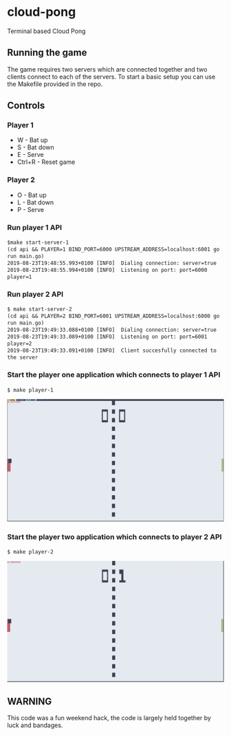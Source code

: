 # cloud-pong
Terminal based Cloud Pong

## Running the game

The game requires two servers which are connected together and two clients connect to each of the servers.  To start a basic setup you can use the Makefile provided in the repo.

## Controls

### Player 1
* W - Bat up
* S - Bat down
* E - Serve
* Ctrl+R - Reset game

### Player 2
* O - Bat up
* L - Bat down
* P - Serve

### Run player 1 API

```
$make start-server-1
(cd api && PLAYER=1 BIND_PORT=6000 UPSTREAM_ADDRESS=localhost:6001 go run main.go)
2019-08-23T19:48:55.993+0100 [INFO]  Dialing connection: server=true
2019-08-23T19:48:55.994+0100 [INFO]  Listening on port: port=6000 player=1
```

### Run player 2 API

```
$ make start-server-2
(cd api && PLAYER=2 BIND_PORT=6001 UPSTREAM_ADDRESS=localhost:6000 go run main.go)
2019-08-23T19:49:33.088+0100 [INFO]  Dialing connection: server=true
2019-08-23T19:49:33.089+0100 [INFO]  Listening on port: port=6001 player=2
2019-08-23T19:49:33.091+0100 [INFO]  Client succesfully connected to the server
```

### Start the player one application which connects to player 1 API

```
$ make player-1
```

![](images/player1.png)


### Start the player two application which connects to player 2 API

```
$ make player-2
```

![](images/player2.png)


## WARNING
This code was a fun weekend hack, the code is largely held together by luck and bandages.
